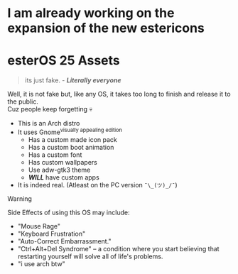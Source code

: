 # I am already working on the expansion of the new estericons

# esterOS 25 Assets
> its just fake. - ***Literally everyone***

Well, it is not fake but, like any OS, it takes too long to finish and release it to the public.\
Cuz people keep forgetting :skull:

 - This is an Arch distro
 - It uses Gnome<sup>visually appealing edition</sup>
	 - Has a custom made icon pack
	 - Has a custom boot animation
	 - Has a custom font
	 - Has custom wallpapers
  	 - Use adw-gtk3 theme
	 - ***WILL*** have custom apps
 - It is indeed real. (Atleast on the PC version  `¯\_(ツ)_/¯`)

> [!WARNING]
> Side Effects of using this OS may include:
> - "Mouse Rage"
> - "Keyboard Frustration"
> - "Auto-Correct Embarrassment."
> - "Ctrl+Alt+Del Syndrome" – a condition where you start believing that restarting yourself will solve all of life's problems.
> - "i use arch btw"
